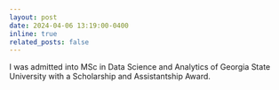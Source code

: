 ```yaml
---
layout: post
date: 2024-04-06 13:19:00-0400
inline: true
related_posts: false
---
```


I was admitted into MSc in Data Science and Analytics of Georgia State University with a Scholarship and Assistantship Award. 
